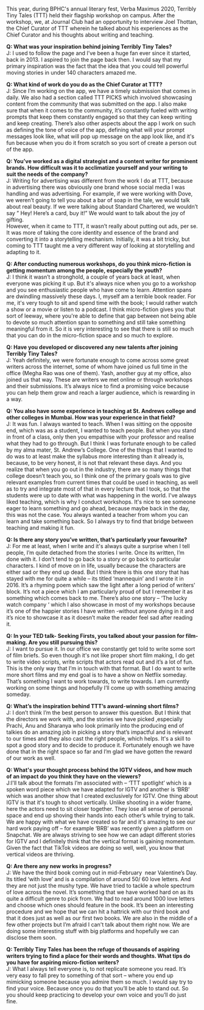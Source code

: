 <p><!-- wp:paragraph --></p>
<p>This year, during BPHC's annual literary fest, Verba Maximus 2020, Terribly Tiny Tales (TTT) held their flagship workshop on campus. After the workshop, we, at Journal Club had an opportunity to interview Joel Thottan, the Chief Curator of TTT wherein he talked about his experiences as the Chief Curator and his thoughts about writing and teaching.</p>
<p><!-- /wp:paragraph --></p>
<p><!-- wp:paragraph --></p>
<p><strong>Q: What was your inspiration behind joining Terribly Tiny Tales?</strong><br />J: I used to follow the page and I’ve been a huge fan ever since it started, back in 2013. I aspired to join the page back then. I would say that my primary inspiration was the fact that the idea that you could tell powerful moving stories in under 140 characters amazed me.</p>
<p><!-- /wp:paragraph --></p>
<p><!-- wp:paragraph --></p>
<p><strong>Q: What kind of work do you do as the Chief Curator at TTT?</strong><br />J: Since I’m working on the app, we have a timely submission that comes in daily. We also had a section called TTT PICKS which involved showcasing content from the community that was submitted on the app. I also make sure that when it comes to the community, it’s constantly fueled with writing prompts that keep them constantly engaged so that they can keep writing and keep creating. There’s also other aspects about the app I work on such as defining the tone of voice of the app, defining what will your prompt messages look like, what will pop up message on the app look like, and it's fun because when you do it from scratch so you sort of create a person out of the app. </p>
<p><!-- /wp:paragraph --></p>
<p><!-- wp:paragraph --></p>
<p><strong>Q: You’ve worked as a digital strategist and a content writer for prominent brands. How difficult was it to acclimatize yourself and your writing to suit the needs of the company?</strong><br />J: Writing for advertising was different from the work I do at TTT, because in advertising there was obviously one brand whose social media I was handling and was advertising. For example, if we were working with Dove, we weren’t going to tell you about a bar of soap in the tale, we would talk about real beauty. If we were talking about Standard Chartered, we wouldn’t say ” Hey! Here’s a card, buy it!” We would want to talk about the joy of gifting.<br />However, when it came to TTT, it wasn’t really about putting out ads, per se. It was more of taking the core identity and essence of the brand and converting it into a storytelling mechanism. Initially, it was a bit tricky, but coming to TTT taught me a very different way of looking at storytelling and adapting to it.</p>
<p><!-- /wp:paragraph --></p>
<p><!-- wp:paragraph --></p>
<p><strong>Q: After conducting numerous workshops, do you think micro-fiction is getting momentum among the people, especially the youth?</strong><br />J: I think it wasn’t a stronghold, a couple of years back at least, when everyone was picking it up. But it's always nice when you go to a workshop and you see enthusiastic people who have come to learn. Attention spans are dwindling massively these days. I, myself am a terrible book reader. For me, it's very tough to sit and spend time with the book; I would rather watch a show or a movie or listen to a podcast. I think micro-fiction gives you that sort of leeway, where you're able to define that gap between not being able to devote so much attention span to something and still take something meaningful from it. So it is very interesting to see that there is still so much that you can do in the micro-fiction space and so much to explore.</p>
<p><!-- /wp:paragraph --></p>
<p><!-- wp:paragraph --></p>
<p><strong>Q: Have you developed or discovered any new talents after joining Terribly Tiny Tales?</strong><br />J: Yeah definitely, we were fortunate enough to come across some great writers across the internet, some of whom have joined us full time in the office (Megha Rao was one of them). Yash, another guy at my office, also joined us that way. These are writers we met online or through workshops and their submissions. It’s always nice to find a promising voice because you can help them grow and reach a larger audience, which is rewarding in a way.&nbsp;&nbsp;</p>
<p><!-- /wp:paragraph --></p>
<p><!-- wp:paragraph --></p>
<p><strong>Q: You also have some experience in teaching at St. Andrews college and other colleges in Mumbai. How was your experience in that field?&nbsp;</strong><br />J: It was fun. I always wanted to teach. When I was sitting on the opposite end, which was as a student, I wanted to teach people. But when you stand in front of a class, only then you empathise with your professor and realise what they had to go through. But I think I was fortunate enough to be called by my alma mater, St. Andrew’s College. One of the things that I wanted to do was to at least make the syllabus more interesting than it already is, because, to be very honest, it is not that relevant these days. And you realize that when you go out in the industry, there are so many things that college doesn’t teach you, so I think one of the primary goals was to give relevant examples from current times that could be used in teaching, as well as to try and integrate most of that in every lecture that I took, so that the students were up to date with what was happening in the world. I've always liked teaching, which is why I conduct workshops. It's nice to see someone eager to learn something and go ahead, because maybe back in the day, this was not the case. You always wanted a teacher from whom you can learn and take something back. So I always try to find that bridge between teaching and making it fun.</p>
<p><strong>Q: Is there any story you’ve written, that’s particularly your favourite?</strong><br />J: For me at least, when I write and it's always quite a surprise when I tell people, I’m quite detached from the stories I write. Once its written, I’m done with it. I don’t tend to go back to a story or go back to particular characters. I kind of move on in life, usually because the characters are either sad or they end up dead. But I think there is this one story that has stayed with me for quite a while – its titled ‘mannequin’ and I wrote it in 2016. It’s a rhyming poem which saw the light after a long period of writers' block. It’s not a piece which I am particularly proud of but I remember it as something which comes back to me. There’s also one story – ‘The lucky watch company ‘ which I also showcase in most of my workshops because it’s one of the happier stories I have written -without anyone dying in it and it’s nice to showcase it as it doesn’t make the reader feel sad after reading it.</p>
<p><!-- /wp:paragraph --></p>
<p><!-- wp:paragraph --></p>
<p><strong>Q: In your TED talk- Seeking Firsts, you talked about your passion for film-making. Are you still pursuing this?</strong><br />J: I want to pursue it. In our office we constantly get told to write some sort of film briefs. So even though it's not like proper short film making, I do get to write video scripts, write scripts that actors read out and it’s a lot of fun. This is the only way that I’m in touch with that format. But I do want to write more short films and my end goal is to have a show on Netflix someday. That’s something I want to work towards, to write towards. I am currently working on some things and hopefully I’ll come up with something amazing someday.</p>
<p><!-- /wp:paragraph --></p>
<p><!-- wp:paragraph --></p>
<p><strong>Q: What’s the inspiration behind TTT’s award-winning short films?</strong><br />J: I don’t think I’m the best person to answer this question. But I think that the directors we work with, and the stories we have picked ,especially Prachi, Anu and Sharanya who look primarily into the producing end of talkies do an amazing job in picking a story that’s impactful and is relevant to our times and they also cast the right people, which helps. It's a skill to spot a good story and to decide to produce it. Fortunately enough we have done that in the right space so far and I’m glad we have gotten the reward of our work as well.</p>
<p><!-- /wp:paragraph --></p>
<p><!-- wp:paragraph --></p>
<p><strong>Q: What's your thought process behind the IGTV videos, and how much of an impact do you think they have on the viewers?</strong><br />J:I'll talk about the formats I’m associated with – ‘TTT spotlight’ which is a spoken word piece which we have adapted for IGTV and another is ‘BRB’ which was another show that I created exclusively for IGTV. One thing about IGTV is that it's tough to shoot vertically. Unlike shooting in a wider frame, here the actors need to sit closer together. They lose all sense of personal space and end up shoving their hands into each other’s while trying to talk. We are happy with what we have created so far and it's amazing to see our hard work paying off – for example ‘BRB’ was recently given a platform on Snapchat. We are always striving to see how we can adapt different stories for IGTV and I definitely think that the vertical format is gaining momentum. Given the fact that TikTok videos are doing so well, well, you know that vertical videos are thriving.</p>
<p><!-- /wp:paragraph --></p>
<p><!-- wp:paragraph --></p>
<p><strong>Q: Are there any new works in progress?</strong><br />J: We have the third book coming out in mid-February&nbsp; near Valentine’s Day. Its titled ‘with love’ and is a compilation of around 50/ 60 love letters. And they are not just the mushy type. We have tried to tackle a whole spectrum of love across the novel. It’s something that we have worked hard on as its quite a difficult genre to pick from. We had to read around 1000 love letters and choose which ones should feature in the book. It’s been an interesting procedure and we hope that we can hit a hattrick with our third book and that it does just as well as our first two books. We are also in the middle of a few other projects but I’m afraid I can't talk about them right now. We are doing some interesting stuff with big platforms and hopefully we can disclose them soon.</p>
<p><!-- /wp:paragraph --></p>
<p><!-- wp:paragraph --></p>
<p><strong>Q: Terribly Tiny Tales has been the refuge of thousands of aspiring writers trying to find a place for their words and thoughts. What tips do you have for aspiring micro-fiction writers?</strong><br />J: What I always tell everyone is, to not replicate someone you read. It’s very easy to fall prey to something of that sort – where you end up mimicking someone because you admire them so much. I would say try to find your voice. Because once you do that you’ll be able to stand out. So you should keep practicing to develop your own voice and you’ll do just fine.</p>
<p><!-- /wp:paragraph --></p>
<p><!-- wp:paragraph --></p>
<p><!-- /wp:paragraph --></p>
